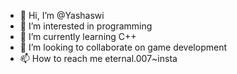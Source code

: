 - 👋 Hi, I’m @Yashaswi
- 👀 I’m interested in programming
- 🌱 I’m currently learning C++
- 💞️ I’m looking to collaborate on game development
- 📫 How to reach me eternal.007~insta

<!---
Ann7Eternal/Ann7Eternal is a ✨ special ✨ repository because its `README.md` (this file) appears on your GitHub profile.
You can click the Preview link to take a look at your changes.
--->
